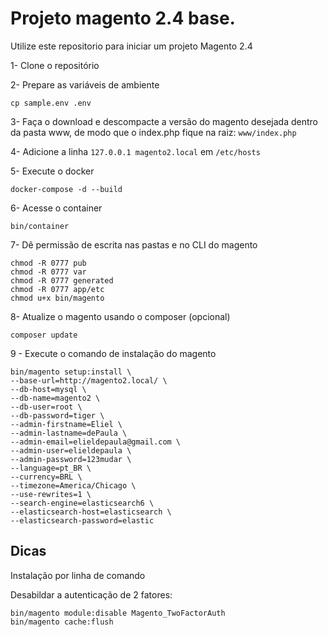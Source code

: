 # Projeto magento 2.4 base.

Utilize este repositorio para iniciar um projeto Magento 2.4

1- Clone o repositório

2- Prepare as variáveis de ambiente

```cp sample.env .env```

3- Faça o download e descompacte a versão do magento desejada dentro da pasta www, de modo que o index.php fique na raiz: ```www/index.php```

4- Adicione a linha ```127.0.0.1 magento2.local``` em ```/etc/hosts```

5- Execute o docker

```docker-compose -d --build```

6- Acesse o container

```bin/container```

7- Dê permissão de escrita nas pastas e no CLI do magento

```shell script
chmod -R 0777 pub
chmod -R 0777 var
chmod -R 0777 generated
chmod -R 0777 app/etc
chmod u+x bin/magento
```

8- Atualize o magento usando o composer (opcional)

```composer update```

9 - Execute o comando de instalação do magento

```shell script
bin/magento setup:install \
--base-url=http://magento2.local/ \
--db-host=mysql \
--db-name=magento2 \
--db-user=root \
--db-password=tiger \
--admin-firstname=Eliel \
--admin-lastname=dePaula \
--admin-email=elieldepaula@gmail.com \
--admin-user=elieldepaula \
--admin-password=123mudar \
--language=pt_BR \
--currency=BRL \
--timezone=America/Chicago \
--use-rewrites=1 \
--search-engine=elasticsearch6 \
--elasticsearch-host=elasticsearch \
--elasticsearch-password=elastic
```

## Dicas

Instalação por linha de comando



Desabildar a autenticação de 2 fatores:
```shell script
bin/magento module:disable Magento_TwoFactorAuth
bin/magento cache:flush
```